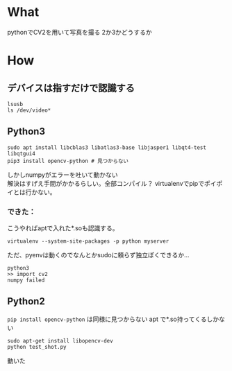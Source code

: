 # What

pythonでCV2を用いて写真を撮る
2か3かどうするか

# How

## デバイスは指すだけで認識する

```
lsusb
ls /dev/video*
```

## Python3

```
sudo apt install libcblas3 libatlas3-base libjasper1 libqt4-test libqtgui4
pip3 install opencv-python # 見つからない
```
しかしnumpyがエラーを吐いて動かない  
解決はすげえ手間がかかるらしい。全部コンパイル？
virtualenvでpipでポイポイとは行かない。

### できた：
こうやればaptで入れた*.soも認識する。


```
virtualenv --system-site-packages -p python myserver
```

ただ、pyenvは動くのでなんとかsudoに頼らず独立ぽくできるか...



```
python3
>> import cv2
numpy failed
```

## Python2

`pip install opencv-python` は同様に見つからない
apt で*.so持ってくるしかない
```
sudo apt-get install libopencv-dev
python test_shot.py
```
動いた
